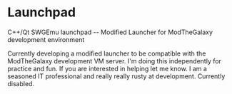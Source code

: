 # Launchpad
C++/Qt SWGEmu launchpad -- Modified Launcher for ModTheGalaxy development environment

Currently developing a modified launcher to be compatible with the ModTheGalaxy development VM server.
I'm doing this independently for practice and fun.  If you are interested in helping let me know.  I am
a seasoned IT professional and really really rusty at development.  Currently disabled.
